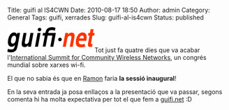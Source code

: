 Title: guifi al IS4CWN
Date: 2010-08-17 18:50
Author: admin
Category: General
Tags: guifi, xerrades
Slug: guifi-al-is4cwn
Status: published

[<img src="./wp-content/uploads/2007/10/logo-guifi.png" title="logo guifi" class="alignright size-full wp-image-220" width="200" height="58" />](http://gil.badall.net/wp-content/uploads/2007/10/logo-guifi.png)Tot just fa quatre dies que va acabar l'[International Summit for Community Wireless Networks](http://wirelesssummit.org/ "Web de la trobada IS4CWN"), un congrés mundial sobre xarxes wi-fi.

El que no sabia és que en [Ramon](http://guifi.net/node/32042 "Entrada al bloc d'en Ramon Roca sobre l'IS4CWN") faria **la sessió inaugural**!

En la seva entrada ja posa enllaços a la presentació que va passar, segons comenta hi ha molta expectativa per tot el que fem a [guifi.net](http://guifi.net "Pàgina web del projecte guifi.net") :D
